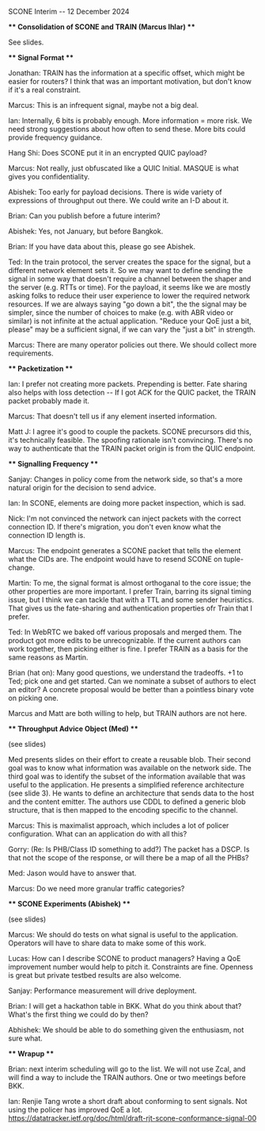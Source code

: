 SCONE Interim -- 12 December 2024

**\*\* Consolidation of SCONE and TRAIN (Marcus Ihlar) \*\***

See slides.

**\*\* Signal Format \*\***

Jonathan: TRAIN has the information at a specific offset, which might be
easier for routers? I think that was an important motivation, but don't
know if it's a real constraint.

Marcus: This is an infrequent signal, maybe not a big deal.

Ian: Internally, 6 bits is probably enough. More information = more
risk. We need strong suggestions about how often to send these. More
bits could provide frequency guidance.

Hang Shi: Does SCONE put it in an encrypted QUIC payload?

Marcus: Not really, just obfuscated like a QUIC Initial. MASQUE is what
gives you confidentiality.

Abishek: Too early for payload decisions. There is wide variety of
expressions of throughput out there. We could write an I-D about it.

Brian: Can you publish before a future interim?

Abishek: Yes, not January, but before Bangkok.

Brian: If you have data about this, please go see Abishek.

Ted: In the train protocol, the server creates the space for the signal,
but a different network element sets it. So we may want to define
sending the signal in some way that doesn't require a channel between
the shaper and the server (e.g. RTTs or time). For the payload, it seems
like we are mostly asking folks to reduce their user experience to lower
the required network resources. If we are always saying "go down a bit",
the the signal may be simpler, since the number of choices to make (e.g.
with ABR video or similar) is not infinite at the actual application.
"Reduce your QoE just a bit, please" may be a sufficient signal, if we
can vary the "just a bit" in strength.

Marcus: There are many operator policies out there. We should collect
more requirements.

**\*\* Packetization \*\***

Ian: I prefer not creating more packets. Prepending is better. Fate
sharing also helps with loss detection -- If I got ACK for the QUIC
packet, the TRAIN packet probably made it.

Marcus: That doesn't tell us if any element inserted information.

Matt J: I agree it's good to couple the packets. SCONE precursors did
this, it's technically feasible. The spoofing rationale isn't
convincing. There's no way to authenticate that the TRAIN packet origin
is from the QUIC endpoint.

**\*\* Signalling Frequency \*\***

Sanjay: Changes in policy come from the network side, so that's a more
natural origin for the decision to send advice.

Ian: In SCONE, elements are doing more packet inspection, which is sad.

Nick: I'm not convinced the network can inject packets with the correct
connection ID. If there's migration, you don't even know what the
connection ID length is.

Marcus: The endpoint generates a SCONE packet that tells the element
what the CIDs are. The endpoint would have to resend SCONE on
tuple-change.

Martin: To me, the signal format is almost orthoganal to the core issue;
the other properties are more important. I prefer Train, barring its
signal timing issue, but I think we can tackle that with a TTL and some
sender heuristics. That gives us the fate-sharing and authentication
properties ofr Train that I prefer.

Ted: In WebRTC we baked off various proposals and merged them. The
product got more edits to be unrecognizable. If the current authors can
work together, then picking either is fine. I prefer TRAIN as a basis
for the same reasons as Martin.

Brian (hat on): Many good questions, we understand the tradeoffs. +1 to
Ted; pick one and get started. Can we nominate a subset of authors to
elect an editor? A concrete proposal would be better than a pointless
binary vote on picking one.

Marcus and Matt are both willing to help, but TRAIN authors are not
here.

**\*\* Throughput Advice Object (Med) \*\***

(see slides)

Med presents slides on their effort to create a reusable blob. Their
second goal was to know what information was available on the network
side. The third goal was to identify the subset of the information
available that was useful to the application. He presents a simplified
reference architecture (see slide 3). He wants to define an architecture
that sends data to the host and the content emitter. The authors use
CDDL to defined a generic blob structure, that is then mapped to the
encoding specific to the channel.

Marcus: This is maximalist approach, which includes a lot of policer
configuration. What can an application do with all this?

Gorry: (Re: Is PHB/Class ID something to add?) The packet has a DSCP. Is
that not the scope of the response, or will there be a map of all the
PHBs?

Med: Jason would have to answer that.

Marcus: Do we need more granular traffic categories?

**\*\* SCONE Experiments (Abishek) \*\***

(see slides)

Marcus: We should do tests on what signal is useful to the application.
Operators will have to share data to make some of this work.

Lucas: How can I describe SCONE to product managers? Having a QoE
improvement number would help to pitch it. Constraints are fine.
Openness is great but private testbed results are also welcome.

Sanjay: Performance measurement will drive deployment.

Brian: I will get a hackathon table in BKK. What do you think about
that? What's the first thing we could do by then?

Abhishek: We should be able to do something given the enthusiasm, not
sure what.

**\*\* Wrapup \*\***

Brian: next interim scheduling will go to the list. We will not use
Zcal, and will find a way to include the TRAIN authors. One or two
meetings before BKK.

Ian: Renjie Tang wrote a short draft about conforming to sent signals.
Not using the policer has improved QoE a lot.
https://datatracker.ietf.org/doc/html/draft-rjt-scone-conformance-signal-00

